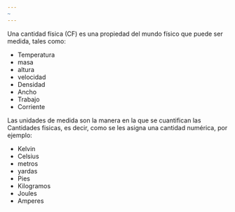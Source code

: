 ```yaml
---
~
---
```

Una cantidad física (CF) es una propiedad del mundo físico que puede ser medida, tales como:
- Temperatura
- masa
- altura
- velocidad
- Densidad
- Ancho
- Trabajo
- Corriente

Las unidades de medida son la manera en la que se cuantifican las Cantidades fisicas, es decir, como se les asigna una cantidad numérica, por ejemplo:
- Kelvin
- Celsius
- metros
- yardas
- Pies
- Kilogramos
- Joules
- Amperes

